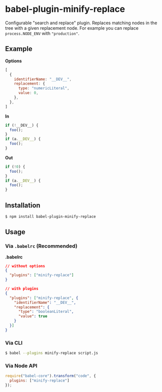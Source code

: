 # babel-plugin-minify-replace

Configurable "search and replace" plugin. Replaces matching nodes in the tree with a given replacement node. For example you can replace `process.NODE_ENV` with `"production"`.

## Example

**Options**

```javascript
[
  {
    identifierName: "__DEV__",
    replacement: {
      type: "numericLiteral",
      value: 0,
    },
  },
]
```

**In**

```javascript
if (!__DEV__) {
  foo();
}
if (a.__DEV__) {
  foo();
}
```

**Out**

```javascript
if (!0) {
  foo();
}
if (a.__DEV__) {
  foo();
}
```

## Installation

```sh
$ npm install babel-plugin-minify-replace
```

## Usage

### Via `.babelrc` (Recommended)

**.babelrc**

```json
// without options
{
  "plugins": ["minify-replace"]
}

// with plugins
{
  "plugins": ["minify-replace", {
    "identifierName": "__DEV__",
    "replacement": {
      "type": "booleanLiteral",
      "value": true
    }
  }]
}
```

### Via CLI

```sh
$ babel --plugins minify-replace script.js
```

### Via Node API

```javascript
require("babel-core").transform("code", {
  plugins: ["minify-replace"]
});
```
